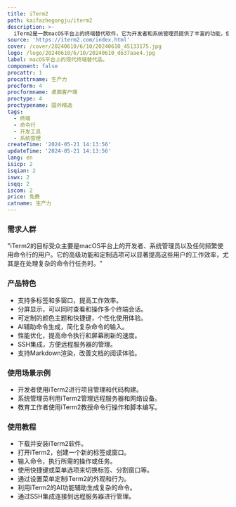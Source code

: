 ```yaml
---
title: iTerm2
path: kaifazhegongju/iterm2
description: >-
  iTerm2是一款macOS平台上的终端替代软件，它为开发者和系统管理员提供了丰富的功能，使得命令行的使用更加高效和便捷。它支持多标签、多窗口、分屏显示，还有丰富的定制选项，如颜色主题、快捷键等。iTerm2通过持续的更新，不断引入新特性，如AI辅助命令生成、性能改进等，以满足专业用户的需求。
source: 'https://iterm2.com/index.html'
cover: /cover/20240610/6/10/20240610_45133175.jpg
logo: /logo/20240610/6/10/20240610_d637aae4.jpg
label: macOS平台上的现代终端替代品。
component: false
procattr: 1
procattrname: 生产力
procform: 4
procformname: 桌面客户端
proctype: 4
proctypename: 国外精选
tags:
  - 终端
  - 命令行
  - 开发工具
  - 系统管理
createTime: '2024-05-21 14:13:56'
updateTime: '2024-05-21 14:13:56'
lang: en
isicp: 2
isqian: 2
iswx: 2
isqq: 2
iscom: 2
price: 免费
catname: 生产力
---
```




### 需求人群
"iTerm2的目标受众主要是macOS平台上的开发者、系统管理员以及任何频繁使用命令行的用户。它的高级功能和定制选项可以显著提高这些用户的工作效率，尤其是在处理复杂的命令行任务时。"

### 产品特色
* 支持多标签和多窗口，提高工作效率。
* 分屏显示，可以同时查看和操作多个终端会话。
* 可定制的颜色主题和快捷键，个性化使用体验。
* AI辅助命令生成，简化复杂命令的输入。
* 性能优化，提高命令执行和屏幕刷新的速度。
* SSH集成，方便远程服务器的管理。
* 支持Markdown渲染，改善文档的阅读体验。

### 使用场景示例
* 开发者使用iTerm2进行项目管理和代码构建。
* 系统管理员利用iTerm2管理远程服务器和网络设备。
* 教育工作者使用iTerm2教授命令行操作和脚本编写。

### 使用教程
* 下载并安装iTerm2软件。
* 打开iTerm2，创建一个新的标签或窗口。
* 输入命令，执行所需的操作或任务。
* 使用快捷键或菜单选项来切换标签、分割窗口等。
* 通过设置菜单定制iTerm2的外观和行为。
* 利用iTerm2的AI功能辅助生成复杂的命令。
* 通过SSH集成连接到远程服务器进行管理。

  
